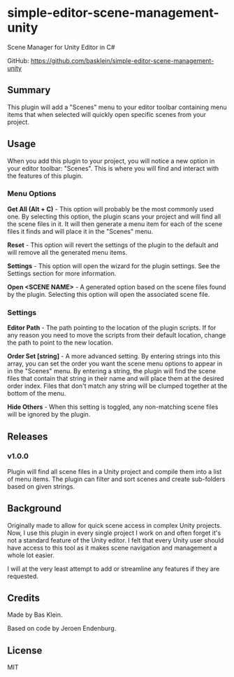 # simple-editor-scene-management-unity
Scene Manager for Unity Editor in C#

GitHub: https://github.com/basklein/simple-editor-scene-management-unity

## Summary
This plugin will add a "Scenes" menu to your editor toolbar containing menu items that when selected will quickly open specific scenes from your project.

## Usage
When you add this plugin to your project, you will notice a new option in your editor toolbar: "Scenes". This is where you will find and interact with the features of this plugin.

### Menu Options
<b>Get All (Alt + C)</b> - This option will probably be the most commonly used one. By selecting this option, the plugin scans your project and will find all the scene files in it. It will then generate a menu item for each of the scene files it finds and will place it in the "Scenes" menu.

<b>Reset</b> - This option will revert the settings of the plugin to the default and will remove all the generated menu items.

<b>Settings</b> - This option will open the wizard for the plugin settings. See the Settings section for more information.

<b>Open \<SCENE NAME\></b> - A generated option based on the scene files found by the plugin. Selecting this option will open the associated scene file.

### Settings
<b>Editor Path</b> - The path pointing to the location of the plugin scripts. If for any reason you need to move the scripts from their default location, change the path to point to the new location.

<b>Order Set [string]</b> - A more advanced setting. By entering strings into this array, you can set the order you want the scene menu options to appear in in the "Scenes" menu. By entering a string, the plugin will find the scene files that contain that string in their name and will place them at the desired order index. Files that don't match any string will be clumped together at the bottom of the menu.

<b>Hide Others</b> - When this setting is toggled, any non-matching scene files will be ignored by the plugin.

## Releases

### v1.0.0
Plugin will find all scene files in a Unity project and compile them into a list of menu items. The plugin can filter and sort scenes and create sub-folders based on given strings.

## Background
Originally made to allow for quick scene access in complex Unity projects. Now, I use this plugin in every single project I work on and often forget it's not a standard feature of the Unity editor.
I felt that every Unity user should have access to this tool as it makes scene navigation and management a whole lot easier.

I will at the very least attempt to add or streamline any features if they are requested.

## Credits
Made by Bas Klein.

Based on code by Jeroen Endenburg.

## License
MIT
